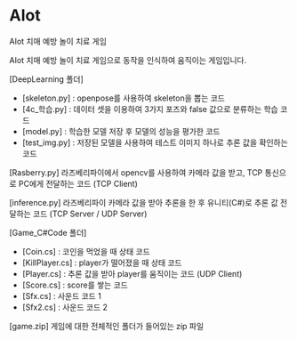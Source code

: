 # AIot
AIot 치매 예방 놀이 치료 게임

AIot 치매 예방 놀이 치료 게임으로 동작을 인식하여 움직이는 게임입니다.

[DeepLearning 폴더]
- [skeleton.py] : openpose를 사용하여 skeleton을 뽑는 코드
- [4c_학습.py] : 데이터 셋을 이용하여 3가지 포즈와 false 값으로 분류하는 학습 코드
- [model.py] : 학습한 모델 저장 후 모델의 성능을 평가한 코드
- [test_img.py] : 저장된 모델을 사용하여 테스트 이미지 하나로 추론 값을 확인하는 코드

[Rasberry.py]
라즈베리파이에서 opencv를 사용하여 카메라 값을 받고, TCP 통신으로 PC에게 전달하는 코드
(TCP Client)

[inference.py]
라즈베리파이 카메라 값을 받아 추론을 한 후 유니티(C#)로 추론 값 전달하는 코드
(TCP Server / UDP Server)

[Game_C#Code 폴더]
- [Coin.cs] : 코인을 먹었을 때 상태 코드
- [KillPlayer.cs] : player가 떨어졌을 때 상태 코드
- [Player.cs] : 추론 값을 받아 player를 움직이는 코드 (UDP Client)
- [Score.cs] : score를 쌓는 코드
- [Sfx.cs] : 사운드 코드 1
- [Sfx2.cs] : 사운드 코드 2

[game.zip]
게임에 대한 전체적인 폴더가 들어있는 zip 파일
